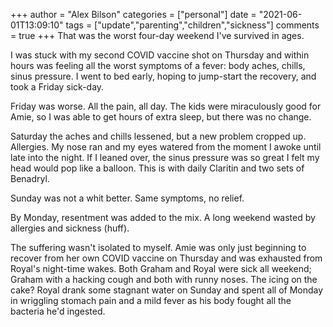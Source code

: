 +++
author = "Alex Bilson"
categories = ["personal"]
date = "2021-06-01T13:09:10"
tags = ["update","parenting","children","sickness"]
comments = true
+++
That was the worst four-day weekend I've survived in ages.

I was stuck with my second COVID vaccine shot on Thursday and within hours was feeling all the worst symptoms of a fever: body aches, chills, sinus pressure. I went to bed early, hoping to jump-start the recovery, and took a Friday sick-day.

Friday was worse. All the pain, all day. The kids were miraculously good for Amie, so I was able to get hours of extra sleep, but there was no change.

Saturday the aches and chills lessened, but a new problem cropped up. Allergies. My nose ran and my eyes watered from the moment I awoke until late into the night. If I leaned over, the sinus pressure was so great I felt my head would pop like a balloon. This is with daily Claritin and two sets of Benadryl.

Sunday was not a whit better. Same symptoms, no relief.

By Monday, resentment was added to the mix. A long weekend wasted by allergies and sickness (huff).

The suffering wasn't isolated to myself. Amie was only just beginning to recover from her own COVID vaccine on Thursday and was exhausted from Royal's night-time wakes. Both Graham and Royal were sick all weekend; Graham with a hacking cough and both with runny noses. The icing on the cake? Royal drank some stagnant water on Sunday and spent all of Monday in wriggling stomach pain and a mild fever as his body fought all the bacteria he'd ingested.
      